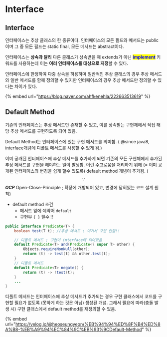 # Interface

## Interface

인터페이스는 추상 클래스의 한 종류이다. 인터페이스의 모든 필드와 메서드는 public이며 그 중 모든 필드는 static final, 모든 메서드는 abstract이다.&#x20;

인터페이스는 **상속과 달리** 다른 클래스가 상속받을 때 extends가 아닌 <mark style="color:blue;">**implement**</mark> 키워드를 사용하는데 이는 **여러 인터페이스를 대상으로 지정**할 수 있다.&#x20;

인터페이스에 한정하여 다중 상속을 허용하며 일반적인 추상 클래스의 경우 추상 메서드와 일반 메서드를 함께 정의할 수 있지만 인터페이스의 경우 추상 메서드만 정의할 수 있다는 차이가 있다.

{% embed url="https://blog.naver.com/ahfkenehla/222663513619" %}

## Default Method&#x20;

기존의 인터페이스는 추상 메서드만 존재할 수 있고, 이를 상속받는 구현체에서 직접 해당 추상 메서드를 구현하도록 되어 있음. &#x20;

Default Method는 인터페이스에 있는 구현 메서드를 의미함. ( @since java8, interface개념에 디폴트 메서드를 사용할 수 있게 됨.)

이미 공개된 인터페이스에 추상 메서드를 추가하게 되면 기존의 모든 구현체에서 추가된 추상 메서드를 구현을 해야하는 일이 발생함. 이런 수고로움을 처리하기 위해 (= 이미 공개된 인터페이스의 변경을 쉽게 할수 있도록) default method 개념이 추가됨. ( $$\because$$_**OCP**_ Open-Close-Principle ; 확장에 개방되어 있고, 변경에 닫혀있는 코드 설계 원칙)

* default method 조건&#x20;
  * 메서드 앞에 예약어 `default`
  * 구현부 `{ }` 필수 !!&#x20;

```java
public interface Predicate<T> { 
    boolean test(T t); //추상 메서드 ; 여기서 구현 안함!!  

    // 디폴트 메서드 ; 구현이 interface에 되어있음  
    default Predicate<T> and(Predicate<? super T> other) {
        Objects.requireNonNull(other);
        return (t) -> test(t) && other.test(t);
    }
    // 디폴트 메서드 
    default Predicate<T> negate() {
        return (t) -> !test(t);
    }
    ...
}
```

디폴트 메서드는 인터페이스에 추상 메서드가 추가되는 경우 구현 클래스에서 코드를 구현할 필요가 없도록 (못하게 하는 것은 아님) 생성된 개념. 그래서 필요에 따라(충돌 발생 시) 구현 클래스에서 default method를 재정의할 수 있음.&#x20;

{% embed url="https://velog.io/@heoseungyeon/%EB%94%94%ED%8F%B4%ED%8A%B8-%EB%A9%94%EC%84%9C%EB%93%9CDefault-Method" %}
